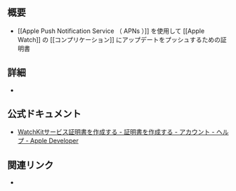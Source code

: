 ## 概要
- [[Apple Push Notification Service （ APNs ）]] を使用して [[Apple Watch]] の [[コンプリケーション]] にアップデートをプッシュするための証明書

## 詳細
- 

## 公式ドキュメント
- [WatchKitサービス証明書を作成する - 証明書を作成する - アカウント - ヘルプ - Apple Developer](https://developer.apple.com/jp/help/account/create-certificates/create-watchkit-services-certificates)

## 関連リンク
- 

